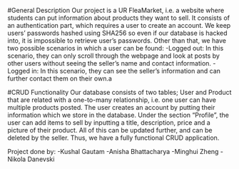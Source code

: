 #General Description
Our project is a UR FleaMarket, i.e. a website where students can put information about products they want to sell.
It consists of an authentication part, which requires a user to create an account. We keep users’ passwords hashed using SHA256 so even if our database is hacked into, it is impossible to retrieve user’s passwords.
Other than that, we have two possible scenarios in which a user can be found:
-Logged out: In this scenario, they can only scroll through the webpage and look at posts by other users without seeing the seller’s name and contact information.
-Logged in: In this scenario, they can see the seller’s information and can further contact them on their own.a


#CRUD Functionality
Our database consists of two tables; User and Product that are related with a one-to-many relationship, i.e. one user can have multiple products posted.
The user creates an account by putting their information which we store in the database. 
Under the section “Profile”, the user can add items to sell by inputting a title, description, price and a picture of their product. All of this can be updated further, and can be deleted by the seller. Thus, we have a fully functional CRUD application.

Project done by:
-Kushal Gautam
-Anisha Bhattacharya
-Minghui Zheng
-Nikola Danevski
